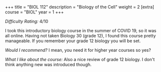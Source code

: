 +++
title = "BIOL 112"
description = "Biology of the Cell"
weight = 2
[extra]
course = "BIOL"
year = 1
+++

*Difficulty Rating:* 4/10

I took this introductory biology course in the summer of COVID 19, so it was all online. Having not taken Biology 30 (grade 12), I found this course pretty manageable. If you remember your grade 12 biology you will be set.

*Would I recommend?* I mean, you need it for higher year courses so yes?

*What I like about the course:* Also a nice review of grade 12 biology. I don't think anything new was introduced though.
